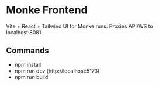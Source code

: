 # Monke Frontend

Vite + React + Tailwind UI for Monke runs.
Proxies API/WS to localhost:8081.

## Commands

- npm install
- npm run dev (http://localhost:5173)
- npm run build
